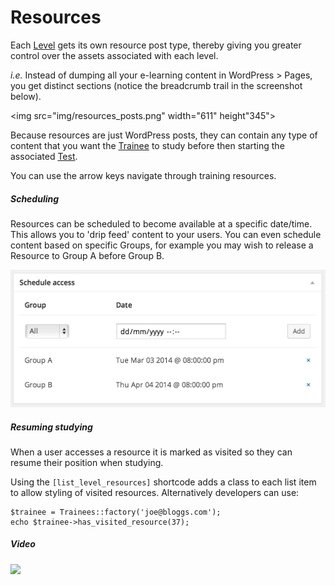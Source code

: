 Resources
=========

Each [Level](levels.md) gets its own resource post type, thereby giving you greater control over the assets associated with each level.

_i.e._ Instead of dumping all your e-learning content in WordPress > Pages, you get distinct sections (notice the breadcrumb trail in the screenshot below).

<img src="img/resources_posts.png" width="611" height"345">

Because resources are just WordPress posts, they can contain any type of content that you want the [Trainee](trainees.md) to study before then starting the associated [Test](tests.md).

You can use the arrow keys navigate through training resources.

##### Scheduling
Resources can be scheduled to become available at a specific date/time. This allows you to 'drip feed' content to your users. You can even schedule content based on specific Groups, for example you may wish to release a Resource to Group A before Group B.

<img src="img/scheduling.png" width="512" height="220">

##### Resuming studying
When a user accesses a resource it is marked as visited so they can resume their position when studying.

Using the `[list_level_resources]` shortcode adds a class to each list item to allow styling of visited resources. Alternatively developers can use:

	$trainee = Trainees::factory('joe@bloggs.com');
	echo $trainee->has_visited_resource(37);

##### Video

<a href="http://youtube.com/watch?v=7-bAEa4NhUk" target="_blank"><img src="http://img.youtube.com/vi/7-bAEa4NhUk/0.jpg"></a>